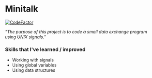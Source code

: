 # Minitalk

[![CodeFactor](https://www.codefactor.io/repository/github/the-friendly-ghost/minitalk/badge)](https://www.codefactor.io/repository/github/the-friendly-ghost/minitalk)

*"The purpose of this project is to code a small data exchange program
using UNIX signals."*

### Skills that I've learned / improved
- Working with signals
- Using global variables
- Using data structures
